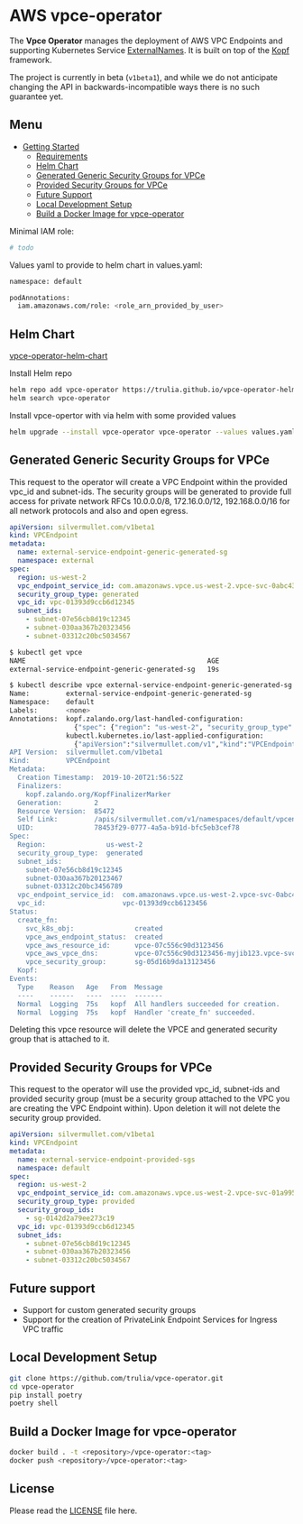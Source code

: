 # AWS vpce-operator

The __Vpce Operator__ manages the deployment of AWS VPC Endpoints and supporting Kubernetes Service [ExternalNames](https://kubernetes.io/docs/concepts/services-networking/service/#externalname). It is built on top of the [Kopf](https://github.com/zalando-incubator/kopf) framework.

The project is currently in beta (`v1beta1`), and while we do not anticipate changing the API in backwards-incompatible ways there is no such guarantee yet.

## Menu

- [Getting Started](#getting-started)
    - [Requirements](#requirements)
    - [Helm Chart](#helm-chart)
    - [Generated Generic Security Groups for VPCe](#generated-generic-security-group)
    - [Provided Security Groups for VPCe](#provided-security-groups)
    - [Future Support](#future-support)
    - [Local Development Setup](#local-development-setup)
    - [Build a Docker Image for vpce-operator](#build-a-docker-image-for-vpce-operator)

Minimal IAM role:
```bash
# todo
```

Values yaml to provide to helm chart in values.yaml:
```bash
namespace: default

podAnnotations:
  iam.amazonaws.com/role: <role_arn_provided_by_user>
```

## Helm Chart

[vpce-operator-helm-chart](https://github.com/trulia/vpce-operator-helm-chart)

Install Helm repo
```bash
helm repo add vpce-operator https://trulia.github.io/vpce-operator-helm-chart/
helm search vpce-operator
```

Install vpce-opertor with via helm with some provided values
```bash
helm upgrade --install vpce-operator vpce-operator --values values.yaml --namespace default
```

## Generated Generic Security Groups for VPCe

This request to the operator will create a VPC Endpoint within the provided vpc_id and subnet-ids. The security groups will be generated
to provide full access for private network RFCs 10.0.0.0/8, 172.16.0.0/12, 192.168.0.0/16 for all network protocols and also and open egress.

```yaml
apiVersion: silvermullet.com/v1beta1
kind: VPCEndpoint
metadata:
  name: external-service-endpoint-generic-generated-sg 
  namespace: external
spec:
  region: us-west-2
  vpc_endpoint_service_id: com.amazonaws.vpce.us-west-2.vpce-svc-0abc437c186123456
  security_group_type: generated
  vpc_id: vpc-01393d9ccb6d12345
  subnet_ids:
    - subnet-07e56cb8d19c12345
    - subnet-030aa367b20323456
    - subnet-03312c20bc5034567
```

```bash
$ kubectl get vpce
NAME                                             AGE
external-service-endpoint-generic-generated-sg   19s
```

```bash
$ kubectl describe vpce external-service-endpoint-generic-generated-sg
Name:         external-service-endpoint-generic-generated-sg
Namespace:    default
Labels:       <none>
Annotations:  kopf.zalando.org/last-handled-configuration:
                {"spec": {"region": "us-west-2", "security_group_type": "generated", "subnet_ids": ["subnet-07e56cb8d19c12345", "subnet-030aa367b20312346"...
              kubectl.kubernetes.io/last-applied-configuration:
                {"apiVersion":"silvermullet.com/v1","kind":"VPCEndpoint","metadata":{"annotations":{},"name":"external-service-endpoint-generic-generated-sg","n...
API Version:  silvermullet.com/v1beta1
Kind:         VPCEndpoint
Metadata:
  Creation Timestamp:  2019-10-20T21:56:52Z
  Finalizers:
    kopf.zalando.org/KopfFinalizerMarker
  Generation:        2
  Resource Version:  85472
  Self Link:         /apis/silvermullet.com/v1/namespaces/default/vpcendpoints/external-service-endpoint-generic-generated-sg
  UID:               78453f29-0777-4a5a-b91d-bfc5eb3cef78
Spec:
  Region:               us-west-2
  security_group_type:  generated
  subnet_ids:
    subnet-07e56cb8d19c12345
    subnet-030aa367b20123467
    subnet-03312c20bc3456789
  vpc_endpoint_service_id:  com.amazonaws.vpce.us-west-2.vpce-svc-0abc437c186123456
  vpc_id:                   vpc-01393d9ccb6123456
Status:
  create_fn:
    svc_k8s_obj:               created
    vpce_aws_endpoint_status:  created
    vpce_aws_resource_id:      vpce-07c556c90d3123456
    vpce_aws_vpce_dns:         vpce-07c556c90d3123456-myjib123.vpce-svc-0abc437c186123456.us-west-2.vpce.amazonaws.com
    vpce_security_group:       sg-05d16b9da13123456
  Kopf:
Events:
  Type    Reason   Age   From  Message
  ----    ------   ----  ----  -------
  Normal  Logging  75s   kopf  All handlers succeeded for creation.
  Normal  Logging  75s   kopf  Handler 'create_fn' succeeded.
```

Deleting this vpce resource will delete the VPCE and generated security group that is attached to it.

## Provided Security Groups for VPCe

This request to the operator will use the provided vpc_id, subnet-ids and provided security group (must be a security group attached to the VPC you are creating the VPC Endpoint within). Upon deletion it will not delete the security group provided.

```yaml
apiVersion: silvermullet.com/v1beta1
kind: VPCEndpoint
metadata:
  name: external-service-endpoint-provided-sgs
  namespace: default
spec:
  region: us-west-2
  vpc_endpoint_service_id: com.amazonaws.vpce.us-west-2.vpce-svc-01a99586728a12345
  security_group_type: provided
  security_group_ids:
    - sg-0142d2a79ee273c19
  vpc_id: vpc-01393d9ccb6d12345
  subnet_ids:
    - subnet-07e56cb8d19c12345
    - subnet-030aa367b20323456
    - subnet-03312c20bc5034567
```

## Future support

  * Support for custom generated security groups
  * Support for the creation of PrivateLink Endpoint Services for Ingress VPC traffic


## Local Development Setup

```bash
git clone https://github.com/trulia/vpce-operator.git
cd vpce-operator
pip install poetry
poetry shell
```

## Build a Docker Image for vpce-operator

```bash
docker build . -t <repository>/vpce-operator:<tag>
docker push <repository>/vpce-operator:<tag>
```

## License

Please read the [LICENSE](LICENSE) file here.
